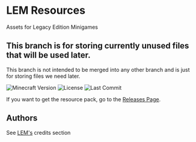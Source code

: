 # LEM Resources
Assets for Legacy Edition Minigames

## This branch is for storing currently unused files that will be used later.

This branch is not intended to be merged into any other branch and is just for storing files we need later.

![Minecraft Version](https://img.shields.io/badge/Minecraft-1.20.1-80ba42?style=for-the-badge) ![License](https://img.shields.io/github/license/Legacy-Edition-Minigames/Minigame-Resources?style=for-the-badge) ![Last Commit](https://img.shields.io/github/last-commit/Legacy-Edition-Minigames/Minigame-Resources?style=for-the-badge)

If you want to get the resource pack, go to the [Releases Page](https://github.com/Legacy-Edition-Minigames/Minigame-Resources/releases).

## Authors

See [LEM's](https://github.com/Legacy-Edition-Minigames/Minigames#credits) credits section
